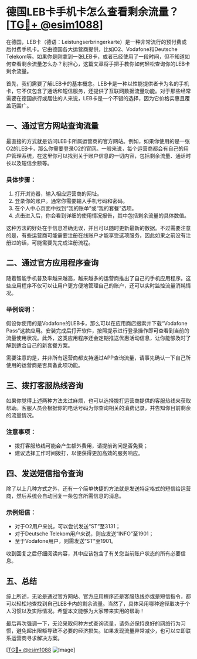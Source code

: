 # 德国LEB卡手机卡怎么查看剩余流量？[[TG💪+ @esim1088](https://t.me/s/esim1088)]

在德国，LEB卡（德语：Leistungserbringerkarte）是一种非常流行的预付费或后付费手机卡。它由德国各大运营商提供，比如O2、Vodafone和Deutsche Telekom等。如果你是刚拿到一张LEB卡，或者已经使用了一段时间，但不知道如何查看剩余流量怎么办？别担心，这篇文章将手把手教你如何轻松查询你的LEB卡剩余流量。

首先，我们需要了解LEB卡的基本概念。LEB卡是一种以性能提供者卡为名的手机卡，它不仅包含了通话和短信服务，还提供了互联网数据流量功能。对于那些经常需要在德国旅行或居住的人来说，LEB卡是一个不错的选择，因为它价格实惠且覆盖范围广。

## 一、通过官方网站查询流量

最直接的方式就是访问LEB卡所属运营商的官方网站。例如，如果你使用的是一张O2的LEB卡，那么你需要登录O2的官网。一般来说，每个运营商都会有自己的用户管理系统，在这里你可以找到关于账户信息的一切内容，包括剩余流量、通话时长以及短信余额等。

### 具体步骤：

1. 打开浏览器，输入相应运营商的网址。
2. 登录你的账户。通常你需要输入手机号码和密码。
3. 在个人中心页面中找到“我的账单”或“我的套餐”选项。
4. 点击进入后，你会看到详细的使用情况报告，其中包括剩余流量的具体数值。

这种方法的好处在于信息准确无误，并且可以随时更新最新的数据。不过需要注意的是，有些运营商可能需要注册在线账户才能享受这项服务，因此如果之前没有注册过的话，可能需要先完成注册流程。

## 二、通过官方应用程序查询

随着智能手机普及率越来越高，越来越多的运营商推出了自己的手机应用程序。这些应用程序不仅可以让用户更方便地管理自己的账户，还可以实时监控流量消耗情况。

### 举例说明：

假设你使用的是Vodafone的LEB卡，那么可以在应用商店搜索并下载“Vodafone Pass”这款应用。安装完成后打开软件，按照提示进行登录操作即可查看到当前的流量使用状况。此外，这类应用程序还会定期推送优惠活动信息，让你能够及时了解到适合自己的新套餐方案。

需要注意的是，并非所有运营商都支持通过APP查询流量，请事先确认一下自己所使用的运营商是否具备此项功能。

## 三、拨打客服热线咨询

如果你觉得上述两种方法太过麻烦，也可以选择拨打运营商提供的客服热线来获取帮助。客服人员会根据你的电话号码为你查询相关的消费记录，并告知你目前剩余的流量情况。

### 注意事项：

- 拨打客服热线可能会产生额外费用，请提前询问是否免费；
- 建议选择工作时间拨打，以便获得更加高效的服务响应。

## 四、发送短信指令查询

除了以上几种方式之外，还有一个简单快捷的方法就是发送特定格式的短信给运营商，然后系统会自动回复一条包含所需信息的消息。

### 示例短信：

- 对于O2用户来说，可以尝试发送“ST”至3131；
- 对于Deutsche Telekom用户来说，则应发送“INFO”至1901；
- 至于Vodafone用户，则需发送“ST”至1901。

收到回复之后仔细阅读内容，其中应该包含了有关您当前账户状态的所有必要信息。

## 五、总结

综上所述，无论是通过官方网站、官方应用程序还是客服热线亦或是短信指令，都可以轻松地查找到自己LEB卡内的剩余流量。当然了，具体采用哪种途径取决于个人习惯以及实际情况。希望本文能够为大家带来实用的帮助！

最后再次强调一下，无论采取何种方式查询流量，请务必保持良好的网络行为习惯，避免超出限额导致不必要的经济损失。如果发现流量异常减少，也可以立即联系运营商寻求解决方案。

[[TG💪+ @esim1088](https://t.me/s/esim1088) ![Image](https://i.postimg.cc/4NQfJmqS/Snipaste-2025-05-13-00-14-12.png)]